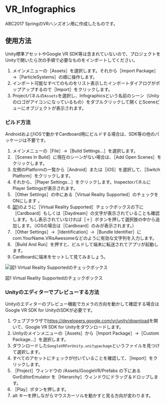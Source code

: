 # VR_Infographics
ABC2017 SpringのVRハンズオン用に作成したものです。

## 使用方法
Unity標準アセットやGoogle VR SDK等は含まれていないので、プロジェクトをUnityで開いたら次の手順で必要なものをインポートしてください。

1. メインメニューの［Assets］を選択します。それから［Import Package］→［ParticleSystems］の順に操作します。
2. インポート可能なすべてのものをリスト表示したインポートダイアログがポップアップするので［Import］をクリックします。
3. Projectパネルの`Assets`を選択し、Infographicsという名前のシーン（Unityのロゴがアイコンになっているもの）をダブルクリックして開くとSceneビューにオブジェクトが表示されます。


### ビルド方法
AndroidおよびiOSで動かすCardboard用にビルドする場合は、SDK等の他のパッケージは不要です。

1. メインメニューの［File］→［Build  Settings...］を選択します。
2. ［Scenes In Build］に現在のシーンがない場合は、［Add Open Scenes］をクリックします。
3. 左側のPlatformの一覧から［Android］または［iOS］を選択して、［Switch Platform］をクリックします。
4. それから、［Player Settings...］をクリックします。InspectorパネルにPlayer Settingsが表示されます。
5. ［Other Settings］の中にある［Virtual Reality Supported］のチェックをONにします 。
6. [図1](#fig_b_2)のように［Virtual Reality Supported］チェックボックスの下に［Cardboard］もしくは［Daydream］の文字が表示されていることも確認します。もし表示されていなければ［＋］ボタンを押して選択肢の中から追加します。（iOSの場合は［Cardboard］のみが表示されます。）
7. ［Other Settings］→［Identification］→［Bundle Identifier］にcom.YourName.VRisAwesomeなどのように有効な文字列を入力します。
8. ［Build And Run］を押すと、ビルドして端末に転送されてアプリが起動します。
9. Cardboardに端末をセットして見てみましょう。

![図1 Virtual Reality Supportedのチェックボックス](https://raw.githubusercontent.com/wiki/oreilly-japan/unity-virtual-reality-projects-ja/images/ch13b/vr_support_checkbox.png)

<a name="fig_b_2">図1</a> Virtual Reality Supportedのチェックボックス

### Unityのエディターでプレビューする方法
Unityのエディターのプレビュー機能でカメラの方向を動かして確認する場合はGoogle VR SDK for UnityのSDKが必要です。

1. ウェブブラウザで<https://developers.google.com/vr/unity/download>を開いて、Google VR SDK for Unityをダウンロードします。
2. Unityのメインメニューの［Assets］から［Import Package］→［Custom Package...］を選択します。
3. ダウンロードした`GoogleVRForUnity.unitypackage`というファイルを見つけて選択します。
4. すべてのアセットにチェックが付いていることを確認して、［Import］をクリックします。
5. ［Project］ウィンドウの /Assets/GoogleVR/Prefabs の下にある GvrEditorEmulator を［Hierarchy］ウィンドウにドラッグ＆ドロップします。
6. ［Play］ボタンを押します。
7. alt キーを押しながらマウスカーソルを動かすと見る方向が変わります。



